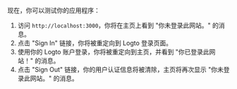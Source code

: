 现在，你可以测试你的应用程序：

1. 访问 `http://localhost:3000`，你将在主页上看到 "你未登录此网站。" 的消息。
2. 点击 "Sign In" 链接，你将被重定向到 Logto 登录页面。
3. 使用你的 Logto 账户登录，你将被重定向到主页，并看到 "你已登录此网站！" 的消息。
4. 点击 "Sign Out" 链接，你的用户认证信息将被清除，主页将再次显示 "你未登录此网站。" 的消息。
